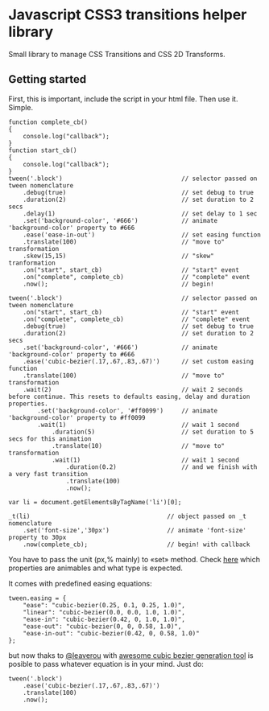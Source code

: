 # Javascript CSS3 transitions helper library
Small library to manage CSS Transitions and CSS 2D Transforms.

## Getting started

First, this is important, include the script in your html file.
Then use it. Simple.
	
	function complete_cb()
	{
		console.log("callback");
	}
	function start_cb()
	{
		console.log("callback");
	}
	tween('.block')									// selector passed on tween nomenclature
		.debug(true) 								// set debug to true
		.duration(2)								// set duration to 2 secs
		.delay(1)									// set delay to 1 sec
  		.set('background-color', '#666')			// animate 'background-color' property to #666
  		.ease('ease-in-out')						// set easing function
  		.translate(100)								// "move to" transformation
  		.skew(15,15)								// "skew" tranformation
  		.on("start", start_cb)						// "start" event
		.on("complete", complete_cb)				// "complete" event
  		.now();										// begin!

  	tween('.block')									// selector passed on tween nomenclature
		.on("start", start_cb)						// "start" event
		.on("complete", complete_cb)				// "complete" event
		.debug(true)								// set debug to true
		.duration(2)								// set duration to 2 secs
  		.set('background-color', '#666')			// animate 'background-color' property to #666
  		.ease('cubic-bezier(.17,.67,.83,.67)')		// set custom easing function
  		.translate(100)								// "move to" transformation
  		.wait(2)									// wait 2 seconds before continue. This resets to defaults easing, delay and duration properties.
  			.set('background-color', '#ff0099')		// animate 'background-color' property to #ff0099
  			.wait(1)								// wait 1 second
  				.duration(5)						// set duration to 5 secs for this animation
  				.translate(10)						// "move to" transformation
  				.wait(1)							// wait 1 second
  					.duration(0.2)					// and we finish with a very fast transition
  					.translate(100)
  					.now();

  	var li = document.getElementsByTagName('li')[0];

  	_t(li)										// object passed on _t nomenclature
  		.set('font-size','30px')				// animate 'font-size' property to 30px
  		.now(complete_cb);						// begin! with callback

You have to pass the unit (px,% mainly) to «set» method. Check [here](http://www.w3.org/TR/css3-transitions/#animatable-css) which properties are animables and what type is expected.

It comes with predefined easing equations:
	
	tween.easing = {
		"ease": "cubic-bezier(0.25, 0.1, 0.25, 1.0)",
		"linear": "cubic-bezier(0.0, 0.0, 1.0, 1.0)",
		"ease-in": "cubic-bezier(0.42, 0, 1.0, 1.0)",
		"ease-out": "cubic-bezier(0, 0, 0.58, 1.0)",
		"ease-in-out": "cubic-bezier(0.42, 0, 0.58, 1.0)"
	};

but now thaks to [@leaverou](http://twitter.com/#!/leaverou) with [awesome cubic bezier generation tool](http://cubic-bezier.com/) is posible to pass whatever equation is in your mind. Just do:

	tween('.block')
		.ease('cubic-bezier(.17,.67,.83,.67)')
		.translate(100)
		.now();
